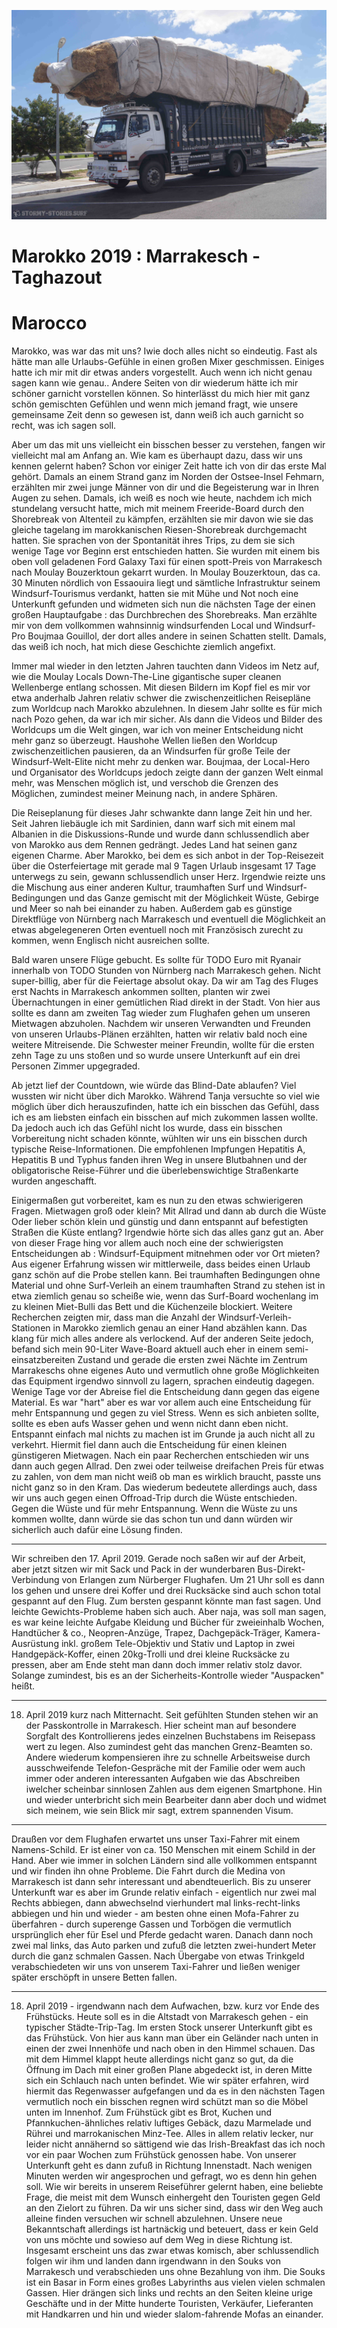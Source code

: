 ![link broken](../../../../../../mediaLibrary/posts/2019/morocco-marokko/04-18-marrakesch-marrakech-taghazout/windsurf-stormy-stories-surf-travel-blog-morocco-marokko-04-18-marrakesch-marrakech-taghazout-WM-25p-DSC08834.JPG)

# Marokko 2019 : Marrakesch - Taghazout

# Marocco

Marokko, was war das mit uns? Iwie doch alles nicht so eindeutig.
Fast als hätte man alle Urlaubs-Gefühle in einen großen Mixer geschmissen.
Einiges hatte ich mir mit dir etwas anders vorgestellt. Auch wenn ich nicht genau sagen kann wie genau..
Andere Seiten von dir wiederum hätte ich mir schöner garnicht vorstellen können.
So hinterlässt du mich hier mit ganz schön gemischten Gefühlen und wenn mich jemand fragt, wie
unsere gemeinsame Zeit denn so gewesen ist, dann weiß ich auch garnicht so recht, was ich sagen soll.

Aber um das mit uns vielleicht ein bisschen besser zu verstehen, fangen wir vielleicht mal am Anfang an.
Wie kam es überhaupt dazu, dass wir uns kennen gelernt haben?
Schon vor einiger Zeit hatte ich von dir das erste Mal gehört.
Damals an einem Strand ganz im Norden der Ostsee-Insel Fehmarn, erzählten mir zwei junge Männer von dir
und die Begeisterung war in Ihren Augen zu sehen. Damals, ich weiß es noch wie heute, nachdem
ich mich stundelang versucht hatte, mich mit meinem Freeride-Board durch den Shorebreak von Altenteil zu kämpfen,
erzählten sie mir davon wie sie das gleiche tagelang im marokkanischen Riesen-Shorebreak durchgemacht hatten.
Sie sprachen von der Spontanität ihres Trips, zu dem sie sich wenige Tage vor Beginn erst entschieden hatten.
Sie wurden mit einem bis oben voll geladenen Ford Galaxy Taxi für einen spott-Preis von Marrakesch nach Moulay Bouzerktoun gekarrt wurden. In Moulay Bouzerktoun, das ca. 30 Minuten nördlich von Essaouira liegt und sämtliche Infrastruktur seinem Windsurf-Tourismus verdankt, hatten sie mit Mühe und Not noch eine Unterkunft gefunden
und widmeten sich nun die nächsten Tage der einen großen Hauptaufgabe : das Durchbrechen des Shorebreaks.
Man erzählte mir von dem vollkommen wahnsinnig windsurfenden Local und Windsurf-Pro Boujmaa Gouillol, der dort
alles andere in seinen Schatten stellt.
Damals, das weiß ich noch, hat mich diese Geschichte ziemlich angefixt.

Immer mal wieder in den letzten Jahren tauchten dann Videos im Netz auf, wie die Moulay Locals Down-The-Line gigantische super cleanen Wellenberge entlang schossen. Mit diesen Bildern im Kopf fiel es mir vor etwa anderhalb Jahren
relativ schwer die zwischenzeitlichen Reisepläne zum Worldcup nach Marokko abzulehnen. In diesem Jahr sollte es für mich nach Pozo gehen, da war ich mir sicher. Als dann die Videos und Bilder des Worldcups um die Welt gingen,
war ich von meiner Entscheidung nicht mehr ganz so überzeugt. Haushohe Wellen ließen den Worldcup zwischenzeitlichen pausieren, da an Windsurfen für große Teile der Windsurf-Welt-Elite nicht mehr zu denken war.
Boujmaa, der Local-Hero und Organisator des Worldcups jedoch zeigte dann der ganzen Welt einmal mehr, was Menschen möglich ist, und verschob die Grenzen des Möglichen, zumindest meiner Meinung nach, in andere Sphären.

Die Reiseplanung für dieses Jahr schwankte dann lange Zeit hin und her.
Seit Jahren liebäugle ich mit Sardinien, dann warf sich mit einem mal Albanien in die Diskussions-Runde und wurde dann schlussendlich aber von Marokko aus dem Rennen gedrängt. Jedes Land hat seinen ganz eigenen Charme.
Aber Marokko, bei dem es sich anbot in der Top-Reisezeit über die Osterfeiertage mit gerade mal 9 Tagen Urlaub insgesamt 17 Tage unterwegs zu sein, gewann schlussendlich unser Herz.
Irgendwie reizte uns die Mischung aus einer anderen Kultur, traumhaften Surf und Windsurf-Bedingungen und das Ganze gemischt mit der Möglichkeit Wüste, Gebirge und Meer so nah bei einander zu haben.
Außerdem gab es günstige Direktflüge von Nürnberg nach Marrakesch und eventuell die Möglichkeit an etwas abgelegeneren Orten eventuell noch mit Französisch zurecht zu kommen, wenn Englisch nicht ausreichen sollte.

Bald waren unsere Flüge gebucht. Es sollte für TODO Euro mit Ryanair innerhalb von TODO Stunden von Nürnberg nach Marrakesch gehen. Nicht super-billig, aber für die Feiertage absolut okay. Da wir am Tag des Fluges erst Nachts in Marrakesch ankommen sollten, planten wir zwei Übernachtungen in einer gemütlichen Riad direkt in der Stadt. Von hier aus sollte es dann am zweiten Tag wieder zum Flughafen gehen um unseren Mietwagen abzuholen. Nachdem wir unseren Verwandten und Freunden von unseren Urlaubs-Plänen erzählten, hatten wir relativ bald noch eine weitere Mitreisende. Die Schwester meiner Freundin, wollte für die ersten zehn Tage zu uns stoßen und so wurde unsere Unterkunft auf ein drei Personen Zimmer upgegraded.

Ab jetzt lief der Countdown, wie würde das Blind-Date ablaufen? Viel wussten wir nicht über dich Marokko.
Während Tanja versuchte so viel wie möglich über dich herauszufinden, hatte ich ein bisschen das
Gefühl, dass ich es am liebsten einfach ein bisschen auf mich zukommen lassen wollte.
Da jedoch auch ich das Gefühl nicht los wurde, dass ein bisschen Vorbereitung nicht schaden könnte,
wühlten wir uns ein bisschen durch typische Reise-Informationen. Die empfohlenen Impfungen
Hepatitis A, Hepatitis B und Typhus fanden ihren Weg in unsere Blutbahnen und der obligatorische Reise-Führer und die überlebenswichtige Straßenkarte wurden angeschafft.

Einigermaßen gut vorbereitet, kam es nun zu den etwas schwierigeren Fragen. Mietwagen groß oder klein? Mit Allrad und dann ab durch die Wüste Oder lieber schön klein und günstig und dann entspannt auf befestigten Straßen die Küste entlang? Irgendwie hörte sich das alles ganz gut an. Aber von dieser Frage hing vor allem auch noch eine der schwierigsten Entscheidungen ab : Windsurf-Equipment mitnehmen oder vor Ort mieten? Aus eigener Erfahrung wissen wir mittlerweile, dass beides einen Urlaub ganz schön auf die Probe stellen kann.
Bei traumhaften Bedingungen ohne Material und ohne Surf-Verleih an einem traumhaften Strand zu stehen ist in etwa ziemlich genau so scheiße wie, wenn das Surf-Board wochenlang im zu kleinen Miet-Bulli das Bett und die Küchenzeile blockiert. Weitere Recherchen zeigten mir, dass man die Anzahl der Windsurf-Verleih-Stationen in Marokko ziemlich genau an einer Hand abzählen kann. Das klang für mich alles andere als verlockend. Auf der anderen Seite jedoch, befand sich mein 90-Liter Wave-Board aktuell auch eher in einem semi-einsatzbereiten Zustand und gerade die ersten zwei Nächte im Zentrum Marrakeschs ohne eigenes Auto und vermutlich ohne große Möglichkeiten das Equipment irgendwo sinnvoll zu lagern, sprachen eindeutig dagegen.
Wenige Tage vor der Abreise fiel die Entscheidung dann gegen das eigene Material. Es war "hart" aber es war vor allem auch eine Entscheidung für mehr Entspannung und gegen zu viel Stress. Wenn es sich anbieten sollte, sollte es eben aufs Wasser gehen und wenn nicht dann eben nicht. Entspannt einfach mal nichts zu machen ist im Grunde ja auch nicht all zu verkehrt. Hiermit fiel dann auch die Entscheidung für einen kleinen günstigeren Mietwagen. Nach ein paar Recherchen entschieden wir uns dann auch gegen Allrad.
Den zwei oder teilweise dreifachen Preis für etwas zu zahlen, von dem man nicht weiß ob man es wirklich braucht, passte uns nicht ganz so in den Kram. Das wiederum bedeutete allerdings auch, dass wir uns auch gegen einen Offroad-Trip durch die Wüste entschieden. Gegen die Wüste und für mehr Entspannung. Wenn die Wüste zu uns kommen wollte, dann würde sie das schon tun und dann würden wir sicherlich auch dafür eine Lösung finden.

------------------------------------------------------------

Wir schreiben den 17. April 2019. Gerade noch saßen wir auf der Arbeit, aber jetzt sitzen wir mit Sack und Pack in der wunderbaren Bus-Direkt-Verbindung von Erlangen zum Nürberger Flughafen.
Um 21 Uhr soll es dann los gehen und unsere drei Koffer und drei Rucksäcke sind auch schon total gespannt auf den Flug. Zum bersten gespannt könnte man fast sagen. Und leichte Gewichts-Probleme haben sich auch. Aber naja, was soll man sagen, es war keine leichte Aufgabe Kleidung und Bücher für zweieinhalb Wochen, Handtücher & co., Neopren-Anzüge, Trapez, Dachgepäck-Träger, Kamera-Ausrüstung inkl. großem Tele-Objektiv und Stativ und Laptop in zwei Handgepäck-Koffer, einen 20kg-Trolli und drei kleine Rucksäcke zu pressen, aber am Ende steht man dann doch immer relativ stolz davor.
Solange zumindest, bis es an der Sicherheits-Kontrolle wieder "Auspacken" heißt.

-------------------------------------------------------------

18. April 2019 kurz nach Mitternacht.
Seit gefühlten Stunden stehen wir an der Passkontrolle in Marrakesch. Hier scheint man auf besondere Sorgfalt des Kontrollierens jedes einzelnen Buchstabens im Reisepass wert zu legen. Also zumindest geht das manchen Grenz-Beamten so. Andere wiederum kompensieren ihre zu schnelle Arbeitsweise durch ausschweifende Telefon-Gespräche mit der Familie oder wem auch immer oder anderen interessanten Aufgaben wie das Abschreiben iwelcher scheinbar sinnlosen Zahlen aus dem eigenen Smartphone. Hin und wieder unterbricht sich mein Bearbeiter dann aber doch und widmet sich meinem, wie sein Blick mir sagt, extrem spannenden Visum.

---------------------------------------------------------------

Draußen vor dem Flughafen erwartet uns unser Taxi-Fahrer mit einem Namens-Schild. Er ist einer von ca. 150 Menschen mit einem Schild in der Hand. Aber wie immer in solchen Ländern sind alle vollkommen entspannt und wir finden ihn ohne Probleme. Die Fahrt durch die Medina von Marrakesch ist dann sehr interessant und abendteuerlich. Bis zu unserer Unterkunft war es aber im Grunde relativ einfach - eigentlich nur zwei mal Rechts abbiegen, dann abwechselnd vierhundert mal links-recht-links abbiegen und hin und wieder - am besten ohne einen Mofa-Fahrer zu überfahren - durch superenge Gassen und Torbögen die vermutlich ursprünglich eher für Esel und Pferde gedacht waren. Danach dann noch zwei mal links, das Auto parken und zufuß die letzten zwei-hundert Meter durch die ganz schmalen Gassen. Nach Übergabe von etwas Trinkgeld verabschiedeten wir uns von unserem Taxi-Fahrer und ließen weniger später erschöpft in unsere Betten fallen.

----------------------------------------------------

18. April 2019 - irgendwann nach dem Aufwachen, bzw. kurz vor Ende des Frühstücks.
Heute soll es in die Altstadt von Marrakesch gehen - ein typischer Städte-Trip-Tag.
Im ersten Stock unserer Unterkunft gibt es das Frühstück. Von hier aus kann man über ein Geländer nach unten in einen der zwei Innenhöfe und nach oben in den Himmel schauen. Das mit dem Himmel klappt heute allerdings nicht ganz so gut, da die Öffnung im Dach mit einer großen Plane abgedeckt ist, in deren Mitte sich ein Schlauch nach unten befindet. Wie wir später erfahren, wird hiermit das Regenwasser aufgefangen und da es in den nächsten Tagen vermutlich noch ein bisschen regnen wird schützt man so die Möbel unten im Innenhof.
Zum Frühstück gibt es Brot, Kuchen und Pfannkuchen-ähnliches relativ luftiges Gebäck, dazu Marmelade und Rührei und marrokanischen Minz-Tee. Alles in allem relativ lecker, nur leider nicht annähernd so sättigend wie das Irish-Breakfast das ich noch vor ein paar Wochen zum Frühstück genossen habe.
Von unserer Unterkunft geht es dann zufuß in Richtung Innenstadt.
Nach wenigen Minuten werden wir angesprochen und gefragt, wo es denn hin gehen soll. Wie wir bereits in unserem Reiseführer gelernt haben, eine beliebte Frage, die meist mit dem Wunsch einhergeht den Touristen gegen Geld an den Zielort zu führen. Da wir uns sicher sind, dass wir den Weg auch alleine finden versuchen wir schnell abzulehnen. Unsere neue Bekanntschaft allerdings ist hartnäckig und beteuert, dass er kein Geld von uns möchte und sowieso auf dem Weg in diese Richtung ist.
Insgesamt erscheint uns das zwar etwas komisch, aber schlussendlich folgen wir ihm und landen dann irgendwann in den Souks von Marrakesch und verabschieden uns ohne Bezahlung von ihm.
Die Souks ist ein Basar in Form eines großes Labyrinths aus vielen vielen schmalen Gassen. Hier drängen sich links und rechts an den Seiten kleine urige Geschäfte und in der Mitte hunderte Touristen, Verkäufer, Lieferanten mit Handkarren und hin und wieder slalom-fahrende Mofas an einander.
